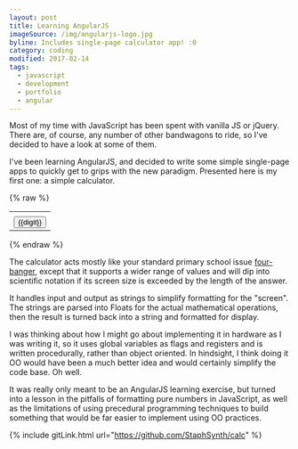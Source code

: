 ```yaml
---
layout: post
title: Learning AngularJS
imageSource: /img/angularjs-logo.jpg
byline: Includes single-page calculator app! :0
category: coding
modified: 2017-02-14
tags:
  - javascript
  - development
  - portfolio
  - angular
---
```


Most of my time with JavaScript has been spent with vanilla JS or jQuery. There are, of course, any number of other bandwagons to ride, so I've decided to have a look at some of them.

I've been learning AngularJS, and decided to write some simple single-page apps to quickly get to grips with the new paradigm. Presented here is my first one: a simple calculator.

<script type="text/javascript" src="https://ajax.googleapis.com/ajax/libs/angularjs/1.2.32/angular.min.js"></script>
<script type="text/javascript" src="{{site.url}}/js/calc.js"></script>
<link type="text/css" rel="stylesheet" href="{{site.url}}/css/calc.css">
{% raw %}
<div class="calc" ng-app="calc-app">
  <div ng-controller="calc-controller">
    <table class="calcTable">
      <tbody>
        <tr><td colspan="4" align="right" class="display" ng-bind="display()"></td></tr>
        <tr ng-repeat="row in buttons"><td ng-repeat="digit in row"><button class="calcButton" ng-click="push(digit)">{{digit}}</button></td></tr>
      </tbody>
    </table>
  </div>
</div>
{% endraw %}

The calculator acts mostly like your standard primary school issue [four-banger](http://www.urbandictionary.com/define.php?term=Four+Banger&defid=1918795), except that it supports a wider range of values and will dip into scientific notation if its screen size is exceeded by the length of the answer.

It handles input and output as strings to simplify formatting for the "screen". The strings are parsed into Floats for the actual mathematical operations, then the result is turned back into a string and formatted for display.

I was thinking about how I might go about implementing it in hardware as I was writing it, so it uses global variables as flags and registers and is written procedurally, rather than object oriented. In hindsight, I think doing it OO would have been a much better idea and would certainly simplify the code base. Oh well.

It was really only meant to be an AngularJS learning exercise, but turned into a lesson in the pitfalls of formatting pure numbers in JavaScript, as well as the limitations of using precedural programming techniques to build something that would be far easier to implement using OO practices.

{% include gitLink.html url="https://github.com/StaphSynth/calc" %}
